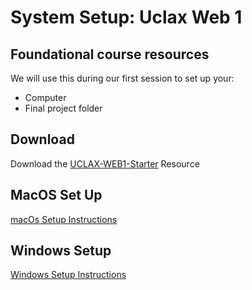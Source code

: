# System Setup: Uclax Web 1

## Foundational course resources

We will use this during our first session to set up your:

-   Computer
-   Final project folder

## Download

Download the [UCLAX-WEB1-Starter](https://github.com/uclax-web1-winter-2023/UCLAX-Web1-Starter/archive/refs/heads/master.zip) Resource

## MacOS Set Up

[macOs Setup Instructions](Docs/macOs-Setup.md)

## Windows Setup

[Windows Setup Instructions](Docs/Windows-Setup.md)

